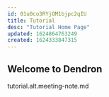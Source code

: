 ```yaml
---
id: 01u0co3RYjOM1bjpc2qIU
title: Tutorial
desc: "Tutorial Home Page"
updated: 1624864763249
created: 1624333847315
---
```


## Welcome to Dendron

tutorial.alt.meeting-note.md
